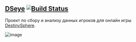 [DSeye](https://dseye.ru/) [![Build Status](https://travis-ci.org/esemi/dseyenew.svg?branch=master)](https://travis-ci.org/esemi/dseyenew)
---

Проект по сбору и анализу данных игроков для онлайн игры [DestinySphere](http://destinysphere.ru/).


![image](https://user-images.githubusercontent.com/4115497/132648530-5643c9bc-cfe0-4549-81c3-dc5f9d640358.png)
